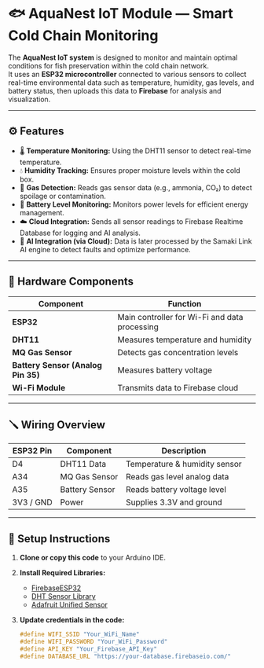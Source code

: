 # 🐟 AquaNest IoT Module — Smart Cold Chain Monitoring
The **AquaNest IoT system** is designed to monitor and maintain optimal conditions for fish preservation within the cold chain network.  
It uses an **ESP32 microcontroller** connected to various sensors to collect real-time environmental data such as temperature, humidity, gas levels, and battery status, then uploads this data to **Firebase** for analysis and visualization.

---
## ⚙️ Features
- 🌡️ **Temperature Monitoring:** Using the DHT11 sensor to detect real-time temperature.
- 💧 **Humidity Tracking:** Ensures proper moisture levels within the cold box.
- 🧪 **Gas Detection:** Reads gas sensor data (e.g., ammonia, CO₂) to detect spoilage or contamination.
- 🔋 **Battery Level Monitoring:** Monitors power levels for efficient energy management.
- ☁️ **Cloud Integration:** Sends all sensor readings to Firebase Realtime Database for logging and AI analysis.
- 🧠 **AI Integration (via Cloud):** Data is later processed by the Samaki Link AI engine to detect faults and optimize performance.

---

## 🧩 Hardware Components

| Component | Function |
|------------|-----------|
| **ESP32** | Main controller for Wi-Fi and data processing |
| **DHT11** | Measures temperature and humidity |
| **MQ Gas Sensor** | Detects gas concentration levels |
| **Battery Sensor (Analog Pin 35)** | Measures battery voltage |
| **Wi-Fi Module** | Transmits data to Firebase cloud |

---

## 🪛 Wiring Overview

| ESP32 Pin | Component | Description |
|------------|------------|-------------|
| D4 | DHT11 Data | Temperature & humidity sensor |
| A34 | MQ Gas Sensor | Reads gas level analog data |
| A35 | Battery Sensor | Reads battery voltage level |
| 3V3 / GND | Power | Supplies 3.3V and ground |

---

## 🔧 Setup Instructions

1. **Clone or copy this code** to your Arduino IDE.
2. **Install Required Libraries:**
   - [FirebaseESP32](https://github.com/mobizt/Firebase-ESP32)
   - [DHT Sensor Library](https://github.com/adafruit/DHT-sensor-library)
   - [Adafruit Unified Sensor](https://github.com/adafruit/Adafruit_Sensor)

3. **Update credentials in the code:**
   ```cpp
   #define WIFI_SSID "Your_WiFi_Name"
   #define WIFI_PASSWORD "Your_WiFi_Password"
   #define API_KEY "Your_Firebase_API_Key"
   #define DATABASE_URL "https://your-database.firebaseio.com/"
